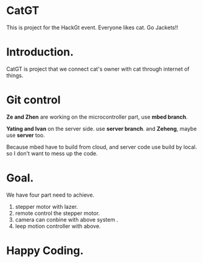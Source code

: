 CatGT
=====

This is project for the HackGt event.   Everyone likes cat. Go Jackets!!


# Introduction. 
CatGT is project that we connect cat's owner with cat through internet of things. 

# Git control 

**Ze and Zhen** are working on the microcontroller part, use **mbed branch**. 

**Yating and Ivan** on the server side. use **server branch**. and **Zeheng**, maybe use **server** too. 

Because mbed have to build from cloud, and server code use build by local. so I don't want to mess up the code.  

# Goal. 

We have four part need to achieve. 

1. stepper motor with lazer. 
2. remote control the stepper motor. 
3. camera can conbine with above system .
4. leep motion controller with above. 

# Happy Coding. 

